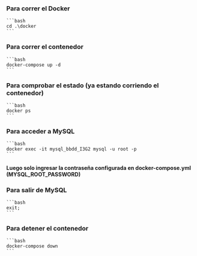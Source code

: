 ### Para correr el Docker

    ```bash
    cd .\docker
    ```

### Para correr el contenedor

    ```bash
    docker-compose up -d
    ```

### Para comprobar el estado (ya estando corriendo el contenedor)

    ```bash
    docker ps
    ```


### Para acceder a MySQL

    ```bash
    docker exec -it mysql_bbdd_I3G2 mysql -u root -p
    ```

#### Luego solo ingresar la contraseña configurada en docker-compose.yml (MYSQL_ROOT_PASSWORD)


### Para salir de MySQL

    ```bash
    exit;
    ```


### Para detener el contenedor

    ```bash
    docker-compose down
    ```